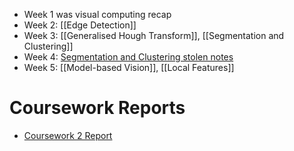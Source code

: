 - Week 1 was visual computing recap
- Week 2: [[Edge Detection]]
- Week 3: [[Generalised Hough Transform]], [[Segmentation and Clustering]]
- Week 4: [Segmentation and Clustering stolen notes](Computer_Vision_Week4.pdf)
- Week 5: [[Model-based Vision]], [[Local Features]]
# Coursework Reports
- [Coursework 2 Report](Year%203/Second%20Semester/Computer%20Vision/Coursework%202%20Report.md)